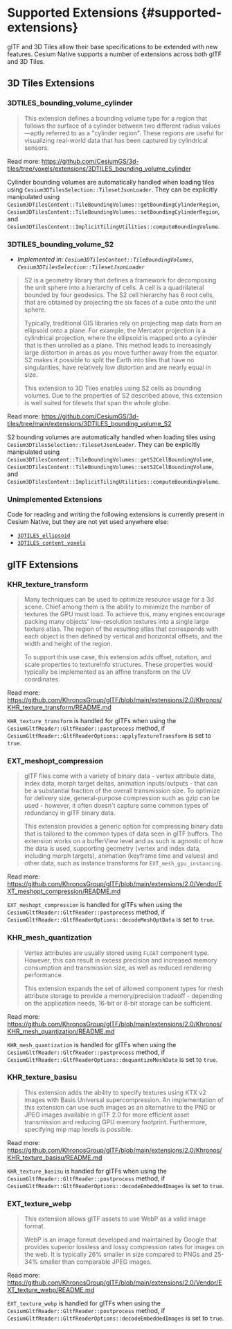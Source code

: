 # Supported Extensions {#supported-extensions}

glTF and 3D Tiles allow their base specifications to be extended with new features. Cesium Native supports a number of extensions across both glTF and 3D Tiles.

## 3D Tiles Extensions

### 3DTILES_bounding_volume_cylinder

> This extension defines a bounding volume type for a region that follows the surface of a cylinder between two different radius values—aptly referred to as a "cylinder region". These regions are useful for visualizing real-world data that has been captured by cylindrical sensors.

Read more: https://github.com/CesiumGS/3d-tiles/tree/voxels/extensions/3DTILES_bounding_volume_cylinder

Cylinder bounding volumes are automatically handled when loading tiles using `Cesium3DTilesSelection::TilesetJsonLoader`. They can be explicitly manipulated using `Cesium3DTilesContent::TileBoundingVolumes::getBoundingCylinderRegion`, `Cesium3DTilesContent::TileBoundingVolumes::setBoundingCylinderRegion`, and `Cesium3DTilesContent::ImplicitTilingUtilities::computeBoundingVolume`. 

### 3DTILES_bounding_volume_S2

- *Implemented in: `Cesium3DTilesContent::TileBoundingVolumes`, `Cesium3DTilesSelection::TilesetJsonLoader`*

> S2 is a geometry library that defines a framework for decomposing the unit sphere into a hierarchy of cells. A cell is a quadrilateral bounded by four geodesics. The S2 cell hierarchy has 6 root cells, that are obtained by projecting the six faces of a cube onto the unit sphere.
> 
> Typically, traditional GIS libraries rely on projecting map data from an ellipsoid onto a plane. For example, the Mercator projection is a cylindrical projection, where the ellipsoid is mapped onto a cylinder that is then unrolled as a plane. This method leads to increasingly large distortion in areas as you move further away from the equator. S2 makes it possible to split the Earth into tiles that have no singularities, have relatively low distortion and are nearly equal in size.
> 
> This extension to 3D Tiles enables using S2 cells as bounding volumes. Due to the properties of S2 described above, this extension is well suited for tilesets that span the whole globe.

Read more: https://github.com/CesiumGS/3d-tiles/tree/main/extensions/3DTILES_bounding_volume_S2

S2 bounding volumes are automatically handled when loading tiles using `Cesium3DTilesSelection::TilesetJsonLoader`. They can be explicitly manipulated using `Cesium3DTilesContent::TileBoundingVolumes::getS2CellBoundingVolume`, `Cesium3DTilesContent::TileBoundingVolumes::setS2CellBoundingVolume`, and `Cesium3DTilesContent::ImplicitTilingUtilities::computeBoundingVolume`. 

### Unimplemented Extensions

Code for reading and writing the following extensions is currently present in Cesium Native, but they are not yet used anywhere else:

- [`3DTILES_ellipsoid`](https://github.com/CesiumGS/3d-tiles/tree/492adb06b00870d9ee99b8d97c261a466783034c/extensions/3DTILES_ellipsoid)
- [`3DTILES_content_voxels`](https://github.com/CesiumGS/3d-tiles/tree/cesium-native/extensions/3DTILES_content_voxels)

## glTF Extensions

### KHR_texture_transform

> Many techniques can be used to optimize resource usage for a 3d scene. Chief among them is the ability to minimize the number of textures the GPU must load. To achieve this, many engines encourage packing many objects' low-resolution textures into a single large texture atlas. The region of the resulting atlas that corresponds with each object is then defined by vertical and horizontal offsets, and the width and height of the region.
> 
> To support this use case, this extension adds offset, rotation, and scale properties to textureInfo structures. These properties would typically be implemented as an affine transform on the UV coordinates.

Read more: https://github.com/KhronosGroup/glTF/blob/main/extensions/2.0/Khronos/KHR_texture_transform/README.md

`KHR_texture_transform` is handled for glTFs when using the `CesiumGltfReader::GltfReader::postprocess` method, if `CesiumGltfReader::GltfReaderOptions::applyTextureTransform` is set to `true`. 

### EXT_meshopt_compression

> glTF files come with a variety of binary data - vertex attribute data, index data, morph target deltas, animation inputs/outputs - that can be a substantial fraction of the overall transmission size. To optimize for delivery size, general-purpose compression such as gzip can be used - however, it often doesn't capture some common types of redundancy in glTF binary data.
> 
> This extension provides a generic option for compressing binary data that is tailored to the common types of data seen in glTF buffers. The extension works on a bufferView level and as such is agnostic of how the data is used, supporting geometry (vertex and index data, including morph targets), animation (keyframe time and values) and other data, such as instance transforms for `EXT_mesh_gpu_instancing`.

Read more: https://github.com/KhronosGroup/glTF/blob/main/extensions/2.0/Vendor/EXT_meshopt_compression/README.md

`EXT_meshopt_compression` is handled for glTFs when using the `CesiumGltfReader::GltfReader::postprocess` method, if `CesiumGltfReader::GltfReaderOptions::decodeMeshOptData` is set to `true`. 

### KHR_mesh_quantization

> Vertex attributes are usually stored using `FLOAT` component type. However, this can result in excess precision and increased memory consumption and transmission size, as well as reduced rendering performance.
> 
> This extension expands the set of allowed component types for mesh attribute storage to provide a memory/precision tradeoff - depending on the application needs, 16-bit or 8-bit storage can be sufficient.

Read more: https://github.com/KhronosGroup/glTF/blob/main/extensions/2.0/Khronos/KHR_mesh_quantization/README.md

`KHR_mesh_quantization` is handled for glTFs when using the `CesiumGltfReader::GltfReader::postprocess` method, if `CesiumGltfReader::GltfReaderOptions::dequantizeMeshData` is set to `true`. 

### KHR_texture_basisu

> This extension adds the ability to specify textures using KTX v2 images with Basis Universal supercompression. An implementation of this extension can use such images as an alternative to the PNG or JPEG images available in glTF 2.0 for more efficient asset transmission and reducing GPU memory footprint. Furthermore, specifying mip map levels is possible.

Read more: https://github.com/KhronosGroup/glTF/blob/main/extensions/2.0/Khronos/KHR_texture_basisu/README.md

`KHR_texture_basisu` is handled for glTFs when using the `CesiumGltfReader::GltfReader::postprocess` method, if `CesiumGltfReader::GltfReaderOptions::decodeEmbeddedImages` is set to `true`. 

### EXT_texture_webp

> This extension allows glTF assets to use WebP as a valid image format.
> 
> WebP is an image format developed and maintained by Google that provides superior lossless and lossy compression rates for images on the web. It is typically 26% smaller in size compared to PNGs and 25-34% smaller than comparable JPEG images.

Read more: https://github.com/KhronosGroup/glTF/blob/main/extensions/2.0/Vendor/EXT_texture_webp/README.md

`EXT_texture_webp` is handled for glTFs when using the `CesiumGltfReader::GltfReader::postprocess` method, if `CesiumGltfReader::GltfReaderOptions::decodeEmbeddedImages` is set to `true`. 

